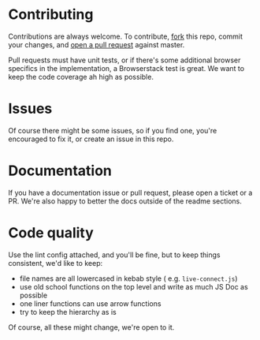 # Contributing
Contributions are always welcome. To contribute, [fork](https://help.github.com/articles/fork-a-repo/) this repo,
commit your changes, and [open a pull request](https://help.github.com/articles/using-pull-requests/) against master.

Pull requests must have unit tests, or if there's some additional browser specifics in the implementation, a Browserstack test is great.
We want to keep the code coverage ah high as possible. 

# Issues
Of course there might be some issues, so if you find one, you're encouraged to fix it, or create an issue in this repo.

# Documentation
If you have a documentation issue or pull request, please open a ticket or a PR. We're also happy to better the docs outside of the readme sections.

# Code quality
Use the lint config attached, and you'll be fine, but to keep things consistent, we'd like to keep:
- file names are all lowercased in kebab style ( e.g. `live-connect.js`)
- use old school functions on the top level and write as much JS Doc as possible
- one liner functions can use arrow functions
- try to keep the hierarchy as is

Of course, all these might change, we're open to it.
